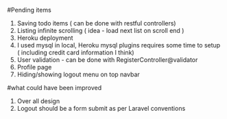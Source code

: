 #Pending items

1. Saving todo items ( can be done with restful controllers)
2. Listing infinite scrolling ( idea - load next list on scroll end )
3. Heroku deployment
4. I used mysql in local, Heroku mysql plugins requires some time to setup ( including credit card information I think)
5. User validation - can be done with RegisterController@validator
6. Profile page
7. Hiding/showing logout menu on top navbar

#what could have been improved

1. Over all design
2. Logout should be a form submit as per Laravel conventions
